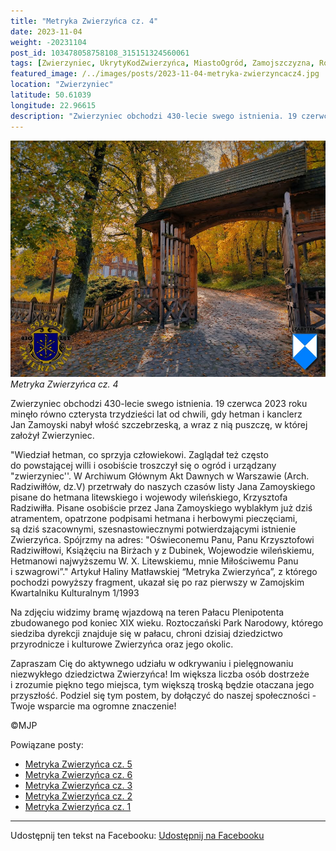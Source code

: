 ```yaml
---
title: "Metryka Zwierzyńca cz. 4"
date: 2023-11-04
weight: -20231104
post_id: 103478058758108_315151324560061
tags: [Zwierzyniec, UkrytyKodZwierzyńca, MiastoOgród, Zamojszczyzna, Roztocze, Lubelskie, villarestituta, turystyka, dziedzictwo, zabytki, krajobrazy, TajemnicePrzeszłości, PodróżeWczasie, MagiczneMiejsce]
featured_image: /../images/posts/2023-11-04-metryka-zwierzyncacz4.jpg
location: "Zwierzyniec"
latitude: 50.61039
longitude: 22.96615
description: "Zwierzyniec obchodzi 430-lecie swego istnienia. 19 czerwca 2023 roku minęło równo czterysta trzydzieści lat od chwili, gdy hetman i kanclerz Jan Zamoy..."
---
```


![Metryka Zwierzyńca cz. 4](/images/posts/2023-11-04-metryka-zwierzyncacz4.jpg)
*Metryka Zwierzyńca cz. 4*

Zwierzyniec obchodzi 430-lecie swego istnienia. 19 czerwca 2023 roku minęło równo czterysta trzydzieści lat od chwili, gdy hetman i kanclerz Jan Zamoyski nabył włość szczebrzeską, a wraz z nią puszczę, w której założył Zwierzyniec.

"Wiedział hetman, co sprzyja człowiekowi. Zaglądał też często do powstającej willi i osobiście troszczył się o ogród i urządzany "zwierzyniec''. W Archiwum Głównym Akt Dawnych w Warszawie (Arch. Radziwiłłów, dz.V) przetrwały do naszych czasów listy Jana Zamoyskiego pisane do hetmana litewskiego i wojewody wileńskiego, Krzysztofa Radziwiłła. Pisane osobiście przez Jana Zamoyskiego wyblakłym już dziś atramentem, opatrzone podpisami hetmana i herbowymi pieczęciami, są dziś szacownymi, szesnastowiecznymi potwierdzającymi istnienie Zwierzyńca.
Spójrzmy na adres: "Oświeconemu Panu, Panu Krzysztofowi Radziwiłłowi, Książęciu na Birżach y z Dubinek, Wojewodzie wileńskiemu, Hetmanowi najwyższemu W. X. Litewskiemu, mnie Miłościwemu Panu i szwagrowi”."
Artykuł Haliny Matławskiej “Metryka Zwierzyńca”, z którego pochodzi powyższy fragment, ukazał się po raz pierwszy w Zamojskim Kwartalniku Kulturalnym 1/1993

Na zdjęciu widzimy bramę wjazdową na teren Pałacu Plenipotenta zbudowanego pod koniec XIX wieku.
Roztoczański Park Narodowy, którego siedziba dyrekcji znajduje się w pałacu, chroni dzisiaj dziedzictwo przyrodnicze i kulturowe Zwierzyńca oraz jego okolic.

Zapraszam Cię do aktywnego udziału w odkrywaniu i pielęgnowaniu niezwykłego dziedzictwa Zwierzyńca! Im większa liczba osób dostrzeże i zrozumie piękno tego miejsca, tym większą troską będzie otaczana jego przyszłość.
Podziel się tym postem, by dołączyć do naszej społeczności - Twoje wsparcie ma ogromne znaczenie!



©MJP

Powiązane posty:
- [Metryka Zwierzyńca cz. 5](/posts/metryka-zwierzyncacz5)
- [Metryka Zwierzyńca cz. 6](/posts/metryka-zwierzyncacz6)
- [Metryka Zwierzyńca cz. 3](/posts/metryka-zwierzyncacz3)
- [Metryka Zwierzyńca cz. 2](/posts/metryka-zwierzyncacz2)
- [Metryka Zwierzyńca cz. 1](/posts/metryka-zwierzyncacz1)


---

Udostępnij ten tekst na Facebooku:
[Udostępnij na Facebooku](https://www.facebook.com/sharer/sharer.php?u=https://stowarzyszeniewachniewskiej.pl/posts/metryka-zwierzyncacz4)

<script type="application/ld+json">
{
  "@context": "https://schema.org",
  "@type": "BlogPosting",
  "headline": "Metryka Zwierzyńca cz. 4",
  "datePublished": "2023-11-04",
  "dateModified": "2023-11-04",
  "author": {
    "@type": "Person",
    "name": "Michał Jan Patyk"
  },
  "publisher": {
    "@type": "Organization",
    "name": "Stowarzyszenie im. Aleksandry Wachniewskiej",
    "logo": {
      "@type": "ImageObject",
      "url": "https://stowarzyszeniewachniewskiej.pl/images/logo/logo.svg"
    }
  },
  "mainEntityOfPage": {
    "@type": "WebPage",
    "@id": "https://stowarzyszeniewachniewskiej.pl/posts/metryka-zwierzyncacz4"
  },
  "image": {
    "@type": "ImageObject",
    "url": "https://stowarzyszeniewachniewskiej.pl//images/posts/2023-11-04-metryka-zwierzyncacz4.jpg"
  },
  "articleSection": "Dziedzictwo Kulturowe i Zabytki",
  "keywords": "[Zwierzyniec, UkrytyKodZwierzyńca, MiastoOgród, Zamojszczyzna, Roztocze, Lubelskie, villarestituta, turystyka, dziedzictwo, zabytki, krajobrazy, TajemnicePrzeszłości, PodróżeWczasie, MagiczneMiejsce]",
  "wordCount": 227,
  "articleBody": "Zwierzyniec obchodzi 430-lecie swego istnienia. 19 czerwca 2023 roku minęło równo czterysta trzydzieści lat od chwili, gdy hetman i kanclerz Jan Zamoyski nabył włość szczebrzeską, a wraz z nią puszczę, w której założył Zwierzyniec.\n\n\"Wiedział hetman, co sprzyja człowiekowi. Zaglądał też często do powstającej willi i osobiście troszczył się o ogród i urządzany \"zwierzyniec''. W Archiwum Głównym Akt Dawnych w Warszawie (Arch. Radziwiłłów, dz.V) przetrwały do naszych czasów listy Jana Zamoyskiego pisane do hetmana litewskiego i wojewody wileńskiego, Krzysztofa Radziwiłła. Pisane osobiście przez Jana Zamoyskiego wyblakłym już dziś atramentem, opatrzone podpisami hetmana i herbowymi pieczęciami, są dziś szacownymi, szesnastowiecznymi potwierdzającymi istnienie Zwierzyńca.\nSpójrzmy na adres: \"Oświeconemu Panu, Panu Krzysztofowi Radziwiłłowi, Książęciu na Birżach y z Dubinek, Wojewodzie wileńskiemu, Hetmanowi najwyższemu W. X. Litewskiemu, mnie Miłościwemu Panu i szwagrowi”.\"\nArtykuł Haliny Matławskiej “Metryka Zwierzyńca”, z którego pochodzi powyższy fragment, ukazał się po raz pierwszy w Zamojskim Kwartalniku Kulturalnym 1/1993\n\nNa zdjęciu widzimy bramę wjazdową na teren Pałacu Plenipotenta zbudowanego pod koniec XIX wieku.\nRoztoczański Park Narodowy, którego siedziba dyrekcji znajduje się w pałacu, chroni dzisiaj dziedzictwo przyrodnicze i kulturowe Zwierzyńca oraz jego okolic.\n\nZapraszam Cię do aktywnego udziału w odkrywaniu i pielęgnowaniu niezwykłego dziedzictwa Zwierzyńca! Im większa liczba osób dostrzeże i zrozumie piękno tego miejsca, tym większą troską będzie otaczana jego przyszłość.\nPodziel się tym postem, by dołączyć do naszej społeczności - Twoje wsparcie ma ogromne znaczenie!\n\n\n\n©MJP",
  "description": "Zwierzyniec obchodzi 430-lecie swego istnienia. 19 czerwca 2023 roku minęło równo czterysta trzydzieści lat od chwili, gdy hetman i kanclerz Jan Zamoy...",
  "copyrightHolder": {
    "@type": "Person",
    "name": "Michał Jan Patyk"
  }
}
</script>
<script type="application/ld+json">
{
  "@context": "https://schema.org",
  "@type": "BreadcrumbList",
  "itemListElement": [
    {
      "@type": "ListItem",
      "position": 1,
      "name": "Home",
      "item": "https://stowarzyszeniewachniewskiej.pl"
    },
    {
      "@type": "ListItem",
      "position": 2,
      "name": "posts",
      "item": "https://stowarzyszeniewachniewskiej.pl/posts"
    },
    {
      "@type": "ListItem",
      "position": 3,
      "name": "Metryka Zwierzyńca cz. 4",
      "item": "https://stowarzyszeniewachniewskiej.pl/posts/metryka-zwierzyncacz4"
    }
  ]
}
</script>
